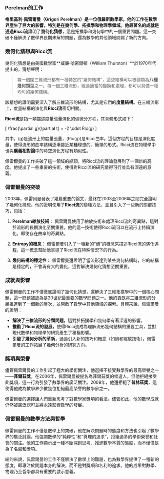 ### Perelman的工作

**格里高利·佩雷爾曼（Grigori Perelman）**是一位俄羅斯數學家，他的工作在數學界產生了巨大的影響，特別是在幾何學、拓撲學和物理學領域。他最著名的成就是通過**Ricci流**證明了**幾何化猜想**，這是拓撲學和幾何學中的一個重要問題。這一突破不僅解決了數學界長期未解的問題，還為數學的其他領域開闢了新的方向。

### 幾何化猜想與Ricci流

幾何化猜想是由美國數學家**威廉·哈密爾頓（William Thurston）**於1970年代提出的，猜想聲明：

> 每一個閉三維流形都有一種特定的“幾何結構”，這些結構可以被歸類為**八種幾何類型**之一。每一個三維流形，經過適當的變換和處理，都可以具備一種均勻的幾何結構。

該猜想的證明需要深入了解三維流形的結構，尤其是它們的**度量結構**。在三維流形上，度量結構的演化與**Ricci流**密切相關。

**Ricci流**是指一類描述度量張量演化的偏微分方程，其具體形式如下：

\[
\frac{\partial g}{\partial t} = -2 \cdot Ric(g)
\]

其中，\(g\)是流形上的度量張量，\(Ric(g)\)是Ricci曲率。這個方程的目標是演化度量，使得流形的曲率結構逐漸接近某種理想的、簡單的形式。Ricci流在物理學中也與**廣義相對論**中的時空演化方程有類似性。

佩雷爾曼的工作突破了這一領域的瓶頸，將Ricci流的理論發展到了一個新的高度。他提出了一些重要的技術，使得對Ricci流的研究變得可行並具有深遠的意義。

### 佩雷爾曼的突破

2003年，佩雷爾曼發表了幾篇重要的論文，最終在2003至2006年之間完全證明了幾何化猜想。他的證明使用了**Ricci流**的變種方法，並且引入了一些新的關鍵技巧，包括：

1. **Perelman縮放技術**：
   佩雷爾曼使用了縮放技術來處理Ricci流的奇異點，這對於流形的長期演化至關重要。他的這一技術使得Ricci流可以在流形上持續演化，即使存在曲率的奇異點。

2. **Entropy的概念**：
   佩雷爾曼引入了一種新的“熵”的概念來描述Ricci流的演化過程，這一概念幫助他掌握了Ricci流在特殊情況下的行為。

3. **幾何結構的穩定性**：
   佩雷爾曼還證明了當流形達到某些幾何結構時，它的結構是穩定的，不會再有大的變化，這對解決幾何化猜想至關重要。

### 成就與影響

佩雷爾曼的工作不僅徹底證明了幾何化猜想，還解決了三維拓撲學中的一個核心問題，這一問題被認為是20世紀最重要的數學問題之一。他的貢獻將三維流形的分類推進到了一個新的層次，並開啟了數學中其他領域的探索。具體來說，佩雷爾曼的證明：

- **解決了三維流形的分類問題**，這對於拓撲學和幾何學有著深遠的影響。
- **推動了Ricci流的發展**，使得Ricci流成為理解流形幾何結構的重要工具，並對現代數學和物理學的研究產生了積極影響。
- **引發了幾何分析的革新**，通過引入新的技巧和概念（如熵和縮放技術），佩雷爾曼的工作拓展了幾何分析的研究方向。

### 獎項與榮譽

儘管佩雷爾曼的工作引起了極大的學術關注，他選擇不接受數學界的最高榮譽之一——**菲爾茲獎**。在2006年，佩雷爾曼被提名為菲爾茲獎的候選人，但他拒絕接受此獎項，這一行為引發了數學界的廣泛關注。2009年，他還拒絕了**普林茲獎**，這使得他成為數學界少數幾位拒絕最高榮譽的數學家之一。

佩雷爾曼的選擇讓人們重新思考了對數學家獎項的看法。儘管如此，他的數學成就仍然被廣泛認可並將永遠影響數學的發展。

### 佩雷爾曼的數學方法與哲學

佩雷爾曼的工作不僅是數學上的突破，他在解決問題時的態度和方法也引起了數學界的廣泛討論。他強調數學的“純粹性”和“真理的追求”，拒絕過多的學術榮譽和社會的關注。他的工作顯示出一種不斷深刻思考、推進數學本質的態度，而不僅僅是為了名聲和獎項。

總的來說，佩雷爾曼的工作不僅解決了數學上的難題，也為數學界提供了一種新的態度，即專注於問題本身的解決，而不是對獎項和名利的追求。他的成果對數學、物理乃至哲學都具有重要的啟示意義。